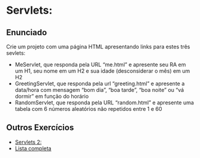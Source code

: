 # Servlets:

## Enunciado
Crie um projeto com uma página HTML apresentando links para estes três sevlets:
- MeServlet, que responda pela URL “me.html” e apresente seu RA em um H1, seu nome em um H2 e sua idade (desconsiderar o mês) em um H2
- GreetingServlet, que responda pela url “greeting.html” e apresente a data/hora com mensagem “bom dia”, “boa tarde”, “boa noite” ou “vá dormir” em função do horário
- RandomServlet, que responda pela URL “random.html” e apresente uma tabela com 6 números aleatórios não repetidos entre 1 e 60

## Outros Exercícios
- [Servlets 2:](https://github.com/isaquesv/POO-tarefas/tree/main/aula5_Servlets_II)
- [Lista completa](https://github.com/isaquesv/POO-tarefas)
